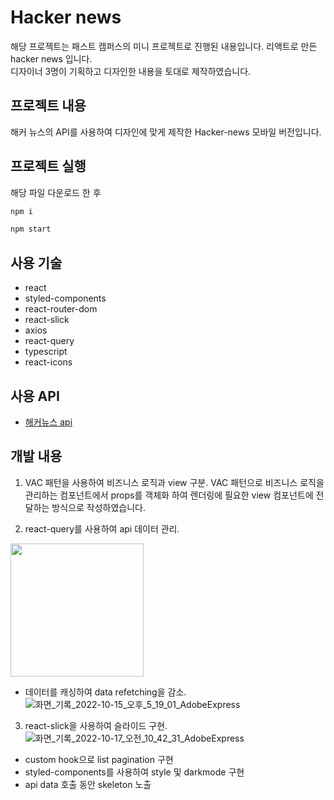 # Hacker news

해당 프로젝트는 패스트 캠퍼스의 미니 프로젝트로 진행된 내용입니다.
리액트로 만든 hacker news 입니다.  
디자이너 3명이 기획하고 디자인한 내용을 토대로 제작하였습니다.

## 프로젝트 내용

해커 뉴스의 API를 사용하여 디자인에 맞게 제작한 Hacker-news 모바일 버전입니다.

## 프로젝트 실행

해당 파일 다운로드 한 후

```bash
npm i
```

```bash
npm start
```

## 사용 기술

- react
- styled-components
- react-router-dom
- react-slick
- axios
- react-query
- typescript
- react-icons

## 사용 API

- [해커뉴스 api](https://github.com/HackerNews/API)

## 개발 내용

1. VAC 패턴을 사용하여 비즈니스 로직과 view 구분. 
VAC 패턴으로 비즈니스 로직을 관리하는 컴포넌트에서 props를 객체화 하여 렌더링에 필요한 view 컴포넌트에 전달하는 방식으로 작성하였습니다.

2. react-query를 사용하여 api 데이터 관리.  
<img src="https://user-images.githubusercontent.com/53748573/195977223-0f07ee0b-e54a-45d4-9b8e-b58625759852.gif" width="213px"/>

- 데이터를 캐싱하여 data refetching을 감소.  
![화면_기록_2022-10-15_오후_5_19_01_AdobeExpress](https://user-images.githubusercontent.com/53748573/196071426-5a7b627a-f9d9-4838-b93b-62c2a1212d30.gif)

3. react-slick을 사용하여 슬라이드 구현.  
![화면_기록_2022-10-17_오전_10_42_31_AdobeExpress](https://user-images.githubusercontent.com/53748573/196074608-edec9bb4-ebc3-469c-acfc-744f60295e33.gif)

- custom hook으로 list pagination 구현
- styled-components를 사용하여 style 및 darkmode 구현
- api data 호출 동안 skeleton 노출
